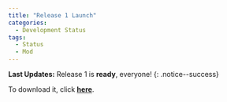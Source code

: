 ```yaml
---
title: "Release 1 Launch"
categories:
  - Development Status
tags:
  - Status
  - Mod
---
```


**Last Updates:** Release 1 is **ready**, everyone!
{: .notice--success}

To download it, click <a href="../../assets/Releases/Libra Mod - v0.8.zip">**here**</a>.

<script type='text/javascript' src='https://storage.ko-fi.com/cdn/widget/Widget_2.js'></script><script type='text/javascript'>kofiwidget2.init('Support Me on Ko-fi', '#000000', 'J3J146LLW');kofiwidget2.draw();</sc
